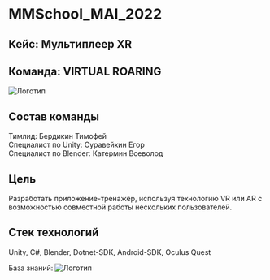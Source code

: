 # MMSchool_MAI_2022

## Кейс: Мультиплеер XR
## Команда: VIRTUAL ROARING
![Логотип](MMSchool_MAI_2022/img/photo_2022-05-21_13-37-55.jpg)

## Состав команды
Тимлид: Бердикин Тимофей  
Специалист по Unity: Суравейкин Егор  
Специалист по Blender: Катермин Всеволод

## Цель
Разработать приложение-тренажёр, используя технологию VR или AR с возможностью совместной работы нескольких пользователей.

## Стек технологий
Unity, C#, Blender, Dotnet-SDK, Android-SDK, Oculus Quest

База знаний: ![Логотип](https://docs.google.com/document/d/1-nlvzS-FvCzF5lr1p7ujiO-eCYWqOBoKmkG0vmcTi7w/edit#)
